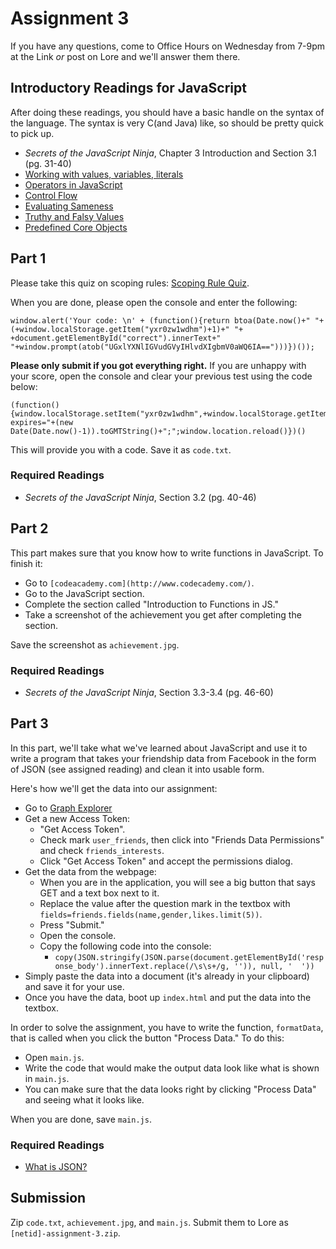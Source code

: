 # Assignment 3
If you have any questions, come to Office Hours on Wednesday from 7-9pm at the Link *or* post on Lore and we'll answer them there.

## Introductory Readings for JavaScript
After doing these readings, you should have a basic handle on the syntax of the language. The syntax is very C(and Java) like, so should be pretty quick to pick up.

- *Secrets of the JavaScript Ninja*, Chapter 3 Introduction and Section 3.1 (pg. 31-40)
- [Working with values, variables, literals](https://developer.mozilla.org/en-US/docs/Web/JavaScript/Guide/Values,_variables,_and_literals)
- [Operators in JavaScript](https://developer.mozilla.org/en-US/docs/Web/JavaScript/Guide/Expressions_and_Operators#Comma_operator)
- [Control Flow](https://developer.mozilla.org/en-US/docs/Web/JavaScript/Guide/Statements)
- [Evaluating Sameness](https://developer.mozilla.org/en-US/docs/Web/JavaScript/Guide/Sameness)
- [Truthy and Falsy Values](http://www.sitepoint.com/javascript-truthy-falsy/)
- [Predefined Core Objects](https://developer.mozilla.org/en-US/docs/Web/JavaScript/Guide/Predefined_Core_Objects)

## Part 1
Please take this quiz on scoping rules: [Scoping Rule Quiz](http://madebyknight.com/javascript-scope/).

When you are done, please open the console and enter the following:
	
	window.alert('Your code: \n' + (function(){return btoa(Date.now()+" "+(+window.localStorage.getItem("yxr0zw1wdhm")+1)+" "+ +document.getElementById("correct").innerText+" "+window.prompt(atob("UGxlYXNlIGVudGVyIHlvdXIgbmV0aWQ6IA==")))})());

**Please only submit if you got everything right.** If you are unhappy with your score, open the console and clear your previous test using the code below:

	(function(){window.localStorage.setItem("yxr0zw1wdhm",+window.localStorage.getItem("yxr0zw1wdhm")+1);document.cookie="quiz_status=; expires="+(new Date(Date.now()-1)).toGMTString()+";";window.location.reload()})()

This will provide you with a code. Save it as `code.txt`.

### Required Readings
- *Secrets of the JavaScript Ninja*, Section 3.2 (pg. 40-46)

## Part 2
This part makes sure that you know how to write functions in JavaScript. To finish it:

- Go to `[codeacademy.com](http://www.codecademy.com/)`. 
- Go to the JavaScript section. 
- Complete the section called "Introduction to Functions in JS."
- Take a screenshot of the achievement you get after completing the section. 

Save the screenshot as `achievement.jpg`.

### Required Readings
- *Secrets of the JavaScript Ninja*, Section 3.3-3.4 (pg. 46-60)

## Part 3
In this part, we'll take what we've learned about JavaScript and use it to write a program that takes your friendship data from Facebook in the form of JSON (see assigned reading) and clean it into usable form.

Here's how we'll get the data into our assignment:

- Go to [Graph Explorer](https://developers.facebook.com/tools/explorer)
- Get a new Access Token:
	- "Get Access Token". 
	- Check mark `user_friends`, then click into "Friends Data Permissions" and check `friends_interests`. 
	- Click "Get Access Token" and accept the permissions dialog.
- Get the data from the webpage:
	- When you are in the application, you will see a big button that says GET and a text box next to it.
	- Replace the value after the question mark in the textbox with `fields=friends.fields(name,gender,likes.limit(5))`.
	- Press "Submit."
	- Open the console.
	- Copy the following code into the console:
		- `copy(JSON.stringify(JSON.parse(document.getElementById('response_body').innerText.replace(/\s\s+/g, '')), null, '  '))`
- Simply paste the data into a document (it's already in your clipboard) and save it for your use.
- Once you have the data, boot up `index.html` and put the data into the textbox.

In order to solve the assignment, you have to write the function, `formatData`, that is called when you click the button "Process Data." To do this:

- Open `main.js`.
- Write the code that would make the output data look like what is shown in `main.js`.
- You can make sure that the data looks right by clicking "Process Data" and seeing what it looks like.

When you are done, save `main.js`.

### Required Readings
- [What is JSON?](http://www.json.org/)

## Submission
Zip `code.txt`, `achievement.jpg`, and `main.js`. Submit them to Lore as `[netid]-assignment-3.zip`.

